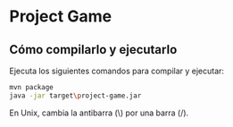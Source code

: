 # Project Game

## Cómo compilarlo y ejecutarlo

Ejecuta los siguientes comandos para compilar y ejecutar:

```bash
mvn package
java -jar target\project-game.jar
```

En Unix, cambia la antibarra (\\) por una barra (/).